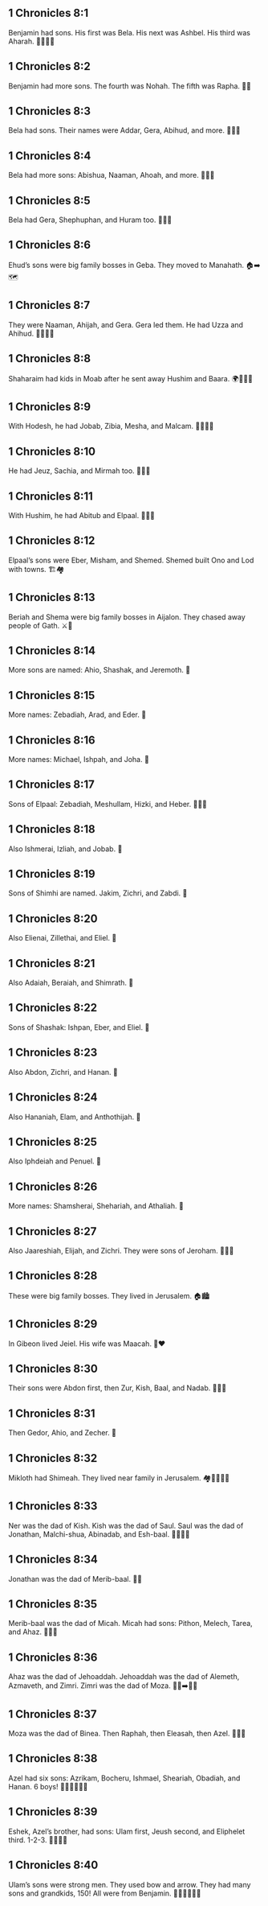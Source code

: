## 1 Chronicles 8:1
Benjamin had sons. His first was Bela. His next was Ashbel. His third was Aharah. 👨‍👦‍👦📜
## 1 Chronicles 8:2
Benjamin had more sons. The fourth was Nohah. The fifth was Rapha. 👶👶
## 1 Chronicles 8:3
Bela had sons. Their names were Addar, Gera, Abihud, and more. 👨‍👦📜
## 1 Chronicles 8:4
Bela had more sons: Abishua, Naaman, Ahoah, and more. 🧒🧒🧒
## 1 Chronicles 8:5
Bela had Gera, Shephuphan, and Huram too. 👨‍👦‍👦
## 1 Chronicles 8:6
Ehud’s sons were big family bosses in Geba. They moved to Manahath. 🏠➡️🗺️
## 1 Chronicles 8:7
They were Naaman, Ahijah, and Gera. Gera led them. He had Uzza and Ahihud. 👣👨‍👦‍👦
## 1 Chronicles 8:8
Shaharaim had kids in Moab after he sent away Hushim and Baara. 🌍👨‍👧‍👦
## 1 Chronicles 8:9
With Hodesh, he had Jobab, Zibia, Mesha, and Malcam. 👶👶👶👶
## 1 Chronicles 8:10
He had Jeuz, Sachia, and Mirmah too. 👶👶👶
## 1 Chronicles 8:11
With Hushim, he had Abitub and Elpaal. 👨‍👦‍👦
## 1 Chronicles 8:12
Elpaal’s sons were Eber, Misham, and Shemed. Shemed built Ono and Lod with towns. 🏗️🏘️
## 1 Chronicles 8:13
Beriah and Shema were big family bosses in Aijalon. They chased away people of Gath. ⚔️🏃
## 1 Chronicles 8:14
More sons are named: Ahio, Shashak, and Jeremoth. 📜
## 1 Chronicles 8:15
More names: Zebadiah, Arad, and Eder. 📜
## 1 Chronicles 8:16
More names: Michael, Ishpah, and Joha. 📜
## 1 Chronicles 8:17
Sons of Elpaal: Zebadiah, Meshullam, Hizki, and Heber. 👨‍👦‍👦
## 1 Chronicles 8:18
Also Ishmerai, Izliah, and Jobab. 📜
## 1 Chronicles 8:19
Sons of Shimhi are named. Jakim, Zichri, and Zabdi. 📜
## 1 Chronicles 8:20
Also Elienai, Zillethai, and Eliel. 📜
## 1 Chronicles 8:21
Also Adaiah, Beraiah, and Shimrath. 📜
## 1 Chronicles 8:22
Sons of Shashak: Ishpan, Eber, and Eliel. 📜
## 1 Chronicles 8:23
Also Abdon, Zichri, and Hanan. 📜
## 1 Chronicles 8:24
Also Hananiah, Elam, and Anthothijah. 📜
## 1 Chronicles 8:25
Also Iphdeiah and Penuel. 📜
## 1 Chronicles 8:26
More names: Shamsherai, Shehariah, and Athaliah. 📜
## 1 Chronicles 8:27
Also Jaareshiah, Elijah, and Zichri. They were sons of Jeroham. 🧑‍🤝‍🧑
## 1 Chronicles 8:28
These were big family bosses. They lived in Jerusalem. 🏠🏙️
## 1 Chronicles 8:29
In Gibeon lived Jeiel. His wife was Maacah. 🏡❤️
## 1 Chronicles 8:30
Their sons were Abdon first, then Zur, Kish, Baal, and Nadab. 👶👶👶
## 1 Chronicles 8:31
Then Gedor, Ahio, and Zecher. 📜
## 1 Chronicles 8:32
Mikloth had Shimeah. They lived near family in Jerusalem. 🏘️👨‍👩‍👧‍👦
## 1 Chronicles 8:33
Ner was the dad of Kish. Kish was the dad of Saul. Saul was the dad of Jonathan, Malchi-shua, Abinadab, and Esh-baal. 👨‍👦‍👦👑
## 1 Chronicles 8:34
Jonathan was the dad of Merib-baal. 👨‍👦
## 1 Chronicles 8:35
Merib-baal was the dad of Micah. Micah had sons: Pithon, Melech, Tarea, and Ahaz. 👨‍👦‍👦
## 1 Chronicles 8:36
Ahaz was the dad of Jehoaddah. Jehoaddah was the dad of Alemeth, Azmaveth, and Zimri. Zimri was the dad of Moza. 👨‍👦➡️👨‍👦
## 1 Chronicles 8:37
Moza was the dad of Binea. Then Raphah, then Eleasah, then Azel. 👨‍👦‍👦
## 1 Chronicles 8:38
Azel had six sons: Azrikam, Bocheru, Ishmael, Sheariah, Obadiah, and Hanan. 6 boys! 👦👦👦👦👦👦
## 1 Chronicles 8:39
Eshek, Azel’s brother, had sons: Ulam first, Jeush second, and Eliphelet third. 1-2-3. 🔢👨‍👦‍👦
## 1 Chronicles 8:40
Ulam’s sons were strong men. They used bow and arrow. They had many sons and grandkids, 150! All were from Benjamin. 🏹💪👨‍👩‍👦‍👦
